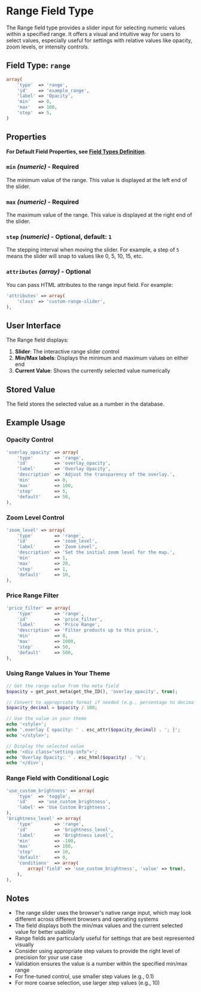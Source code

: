 # Range Field Type

The Range field type provides a slider input for selecting numeric values within a specified range. It offers a visual and intuitive way for users to select values, especially useful for settings with relative values like opacity, zoom levels, or intensity controls.

## Field Type: `range`

```php
array(
    'type'  => 'range',
    'id'    => 'example_range',
    'label' => 'Opacity',
    'min'   => 0,
    'max'   => 100,
    'step'  => 5,
)
```

## Properties

**For Default Field Properties, see [Field Types Definition](../field-types.md)**.

### `min` _(numeric)_ - Required

The minimum value of the range. This value is displayed at the left end of the slider.

### `max` _(numeric)_ - Required

The maximum value of the range. This value is displayed at the right end of the slider.

### `step` _(numeric)_ - Optional, default: `1`

The stepping interval when moving the slider. For example, a step of `5` means the slider will snap to values like 0, 5, 10, 15, etc.

### `attributes` _(array)_ - Optional

You can pass HTML attributes to the range input field. For example:

```php
'attributes' => array(
    'class' => 'custom-range-slider',
),
```

## User Interface

The Range field displays:

1. **Slider**: The interactive range slider control
2. **Min/Max labels**: Displays the minimum and maximum values on either end
3. **Current Value**: Shows the currently selected value numerically

## Stored Value

The field stores the selected value as a number in the database.

## Example Usage

### Opacity Control

```php
'overlay_opacity' => array(
    'type'        => 'range',
    'id'          => 'overlay_opacity',
    'label'       => 'Overlay Opacity',
    'description' => 'Adjust the transparency of the overlay.',
    'min'         => 0,
    'max'         => 100,
    'step'        => 5,
    'default'     => 50,
),
```

### Zoom Level Control

```php
'zoom_level' => array(
    'type'        => 'range',
    'id'          => 'zoom_level',
    'label'       => 'Zoom Level',
    'description' => 'Set the initial zoom level for the map.',
    'min'         => 1,
    'max'         => 20,
    'step'        => 1,
    'default'     => 10,
),
```

### Price Range Filter

```php
'price_filter' => array(
    'type'        => 'range',
    'id'          => 'price_filter',
    'label'       => 'Price Range',
    'description' => 'Filter products up to this price.',
    'min'         => 0,
    'max'         => 1000,
    'step'        => 50,
    'default'     => 500,
),
```

### Using Range Values in Your Theme

```php
// Get the range value from the meta field
$opacity = get_post_meta(get_the_ID(), 'overlay_opacity', true);

// Convert to appropriate format if needed (e.g., percentage to decimal)
$opacity_decimal = $opacity / 100;

// Use the value in your theme
echo '<style>';
echo '.overlay { opacity: ' . esc_attr($opacity_decimal) . '; }';
echo '</style>';

// Display the selected value
echo '<div class="setting-info">';
echo 'Overlay Opacity: ' . esc_html($opacity) . '%';
echo '</div>';
```

### Range Field with Conditional Logic

```php
'use_custom_brightness' => array(
    'type'  => 'toggle',
    'id'    => 'use_custom_brightness',
    'label' => 'Use Custom Brightness',
),
'brightness_level' => array(
    'type'        => 'range',
    'id'          => 'brightness_level',
    'label'       => 'Brightness Level',
    'min'         => -100,
    'max'         => 100,
    'step'        => 10,
    'default'     => 0,
    'conditions'  => array(
        array('field' => 'use_custom_brightness', 'value' => true),
    ),
),
```

## Notes

- The range slider uses the browser's native range input, which may look different across different browsers and operating systems
- The field displays both the min/max values and the current selected value for better usability
- Range fields are particularly useful for settings that are best represented visually
- Consider using appropriate step values to provide the right level of precision for your use case
- Validation ensures the value is a number within the specified min/max range
- For fine-tuned control, use smaller step values (e.g., 0.1)
- For more coarse selection, use larger step values (e.g., 10)